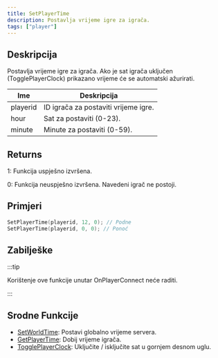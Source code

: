 ```yaml
---
title: SetPlayerTime
description: Postavlja vrijeme igre za igrača.
tags: ["player"]
---
```


## Deskripcija

Postavlja vrijeme igre za igrača. Ako je sat igrača uključen (TogglePlayerClock) prikazano vrijeme će se automatski ažurirati.

| Ime      | Deskripcija                          |
| -------- | ------------------------------------ |
| playerid | ID igrača za postaviti vrijeme igre. |
| hour     | Sat za postaviti (0-23).             |
| minute   | Minute za postaviti (0-59).          |

## Returns

1: Funkcija uspješno izvršena.

0: Funkcija neuspješno izvršena. Navedeni igrač ne postoji.

## Primjeri

```c
SetPlayerTime(playerid, 12, 0); // Podne
SetPlayerTime(playerid, 0, 0); // Ponoć
```

## Zabilješke

:::tip

Korištenje ove funkcije unutar OnPlayerConnect neće raditi.

:::

## Srodne Funkcije

- [SetWorldTime](SetWorldTime): Postavi globalno vrijeme servera.
- [GetPlayerTime](GetPlayerTime): Dobij vrijeme igrača.
- [TogglePlayerClock](TogglePlayerClock): Uključite / isključite sat u gornjem desnom uglu.
